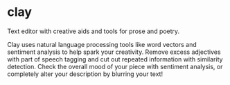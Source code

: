 # clay
Text editor with creative aids and tools for prose and poetry.

Clay uses natural language processing tools like word vectors and sentiment analysis to help spark your creativity. Remove excess adjectives with part of speech tagging and cut out repeated information with similarity detection. Check the overall mood of your piece with sentiment analysis, or completely alter your description by blurring your text! 
